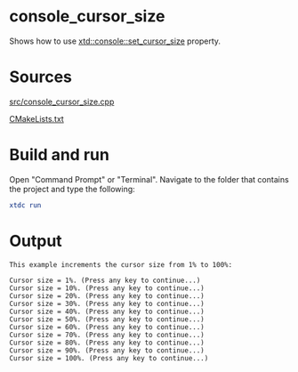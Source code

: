 # console_cursor_size

Shows how to use [xtd::console::set_cursor_size](https://gammasoft71.github.io/xtd/reference_guides/latest/classxtd_1_1console.html#a3fa30230b3bb51effe82807627275e9e) property.

# Sources

[src/console_cursor_size.cpp](src/console_cursor_size.cpp)

[CMakeLists.txt](CMakeLists.txt)

# Build and run

Open "Command Prompt" or "Terminal". Navigate to the folder that contains the project and type the following:

```cmake
xtdc run
```

# Output

```
This example increments the cursor size from 1% to 100%:

Cursor size = 1%. (Press any key to continue...)
Cursor size = 10%. (Press any key to continue...)
Cursor size = 20%. (Press any key to continue...)
Cursor size = 30%. (Press any key to continue...)
Cursor size = 40%. (Press any key to continue...)
Cursor size = 50%. (Press any key to continue...)
Cursor size = 60%. (Press any key to continue...)
Cursor size = 70%. (Press any key to continue...)
Cursor size = 80%. (Press any key to continue...)
Cursor size = 90%. (Press any key to continue...)
Cursor size = 100%. (Press any key to continue...)
```
